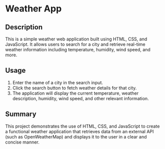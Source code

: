 # Weather App

## Description
This is a simple weather web application built using HTML, CSS, and JavaScript. It allows users to search for a city and retrieve real-time weather information including temperature, humidity, wind speed, and more.

## Usage
1. Enter the name of a city in the search input.
2. Click the search button to fetch weather details for that city.
3. The application will display the current temperature, weather description, humidity, wind speed, and other relevant information.


## Summary
This project demonstrates the use of HTML, CSS, and JavaScript to create a functional weather application that retrieves data from an external API (such as OpenWeatherMap) and displays it to the user in a clear and concise manner.

